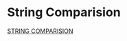 # String Comparision
[STRING COMPARISION](https://drive.google.com/file/d/1GsXPUs-h6iZmW7PPcSe2lL8hF5-k7UI9/view?usp=sharing)


